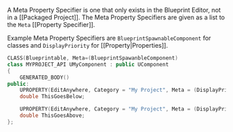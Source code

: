 A Meta Property Specifier is one that only exists in the Blueprint Editor,
not in a [[Packaged Project]].
The Meta Property Specifiers are given as a list to the `Meta` [[Property Specifier]].

Example Meta Property Specifiers are `BlueprintSpawnableComponent` for classes and `DisplayPriority` for [[Property|Properties]].

```cpp
CLASS(Blueprintable, Meta=(BlueprintSpawanbleComponent)
class MYPROJECT_API UMyComponent : public UComponent
{
	GENERATED_BODY()
public:
	UPROPERTY(EditAnywhere, Category = "My Project", Meta = (DisplayPriority=2)
	double ThisGoesBelow;

	UPROPERTY(EditAnywhere, Category = "My Project", Meta = (DisplayPriority=1)
	double ThisGoesAbove;
};
```

